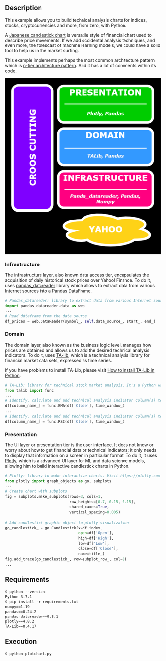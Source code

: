 <style>
img
{
    display:block; 
    float:none; 
    margin-left:auto;
    margin-right:auto;
}
</style> 

## Description

This example allows you to build technical analysis charts for indices, stocks, cryptocurrencies and more, from zero, with Python.

A [Japanese candlestick chart](https://en.wikipedia.org/wiki/Candlestick_chart) is versatile style of financial chart used to describe price movements. If we add occidental analysis techniques, and even more, the forescast of machine learning models, we could have a solid tool to help us in the market surfing.

This example implements perhaps the most common architecture pattern which is [n-tier architecture pattern](https://www.oreilly.com/library/view/software-architecture-patterns/9781491971437/ch01.html). And it has a lot of comments within its code.

![Three-Tier architecture pattern](/assets/arquitecture.png "Three-Tier architecture pattern")

### Infrastructure

The infrastructure layer, also known data access tier, encapsulates the acquisition of daily historical stock prices over Yahoo! Finance. To do it, uses [pandas_datareader](https://pypi.org/project/pandas-datareader/) library which allows to extract data from various Internet sources into a Pandas DataFrame. 

````python
# Pandas_datareader: library to extract data from various Internet sources into a pandas DataFrame.
import pandas_datareader.data as web
...
# Read ddtaframe from the data source
df_prices = web.DataReader(symbol_, self.data_source_, start_, end_)
````   

### Domain

The domain layer, also known as the business logic level, manages how prices are obtained and allows us to add the desired technical analysis indicators. To do it, uses [TA-lib](https://ta-lib.org), which is a technical analysis library for financial market data sets, expressed as time series.

If you have problems to install TA-Lib, please visit [How to install TA-Lib in Python](https://blog.quantinsti.com/install-ta-lib-python/#windows).

````python
# TA-Lib: library for technical stock market analysis. It's a Python wrapper for TA-LIB based on Cython.
from talib import func
...
# Identify, calculate and add technical analysis indicator column(s) to the DataFrame
df[column_name_] = func.EMA(df['Close'], time_window_)
...
# Identify, calculate and add technical analysis indicator column(s) to the DataFrame
df[column_name_] = func.RSI(df['Close'], time_window_)
````

### Presentation

The UI layer or presentation tier is the user interface. It does not know or worry about how to get financial data or technical indicators; it only needs to display that information on a screen in particular format. To do it, it uses [Plotly](https://plotly.com/python/candlestick-charts/), which is a advanced UI layer for ML and data science models, allowing him to build interactive candlestick charts in Python.

````python
# Plotly: library to make interactive charts. Visit https://plotly.com
from plotly import graph_objects as go, subplots
...
# Create chart with subplots
fig = subplots.make_subplots(rows=3, cols=1,
                             row_heights=[0.7, 0.15, 0.15],
                             shared_xaxes=True,
                             vertical_spacing=0.005)

# Add candlestick graphic object to plotly visualization
go_candlestick_ = go.Candlestick(x=df.index,
                                 open=df['Open'],
                                 high=df['High'],
                                 low=df['Low'],
                                 close=df['Close'],
                                 name=title_)
fig.add_trace(go_candlestick_, row=subplot_row_, col=1)
...
````

## Requirements
````console
$ python --version  
Python 3.7.1  
$ pip install -r requirements.txt
numpy==1.19
pandas==0.24.2
pandas-datareader==0.8.1
plotly==4.8.2
TA-Lib==0.4.17
````

## Execution
````console
$ python plotchart.py  
````
